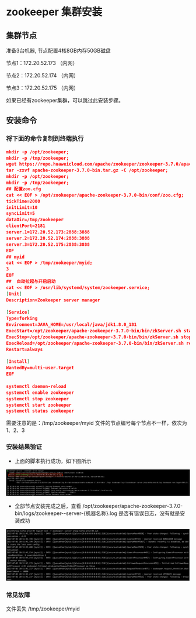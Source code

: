 # zookeeper 集群安装

## 集群节点

准备3台机器, 节点配置4核8GB内存50GB磁盘

节点1：172.20.52.173 （内网）

节点2：172.20.52.174 （内网）

节点3：172.20.52.175 （内网）

如果已经有zookeeper集群，可以跳过此安装步骤。

## 安装命令
### 将下面的命令复制到终端执行
```json
mkdir -p /opt/zookeeper;
mkdir -p /tmp/zookeeper;
wget https://repo.huaweicloud.com/apache/zookeeper/zookeeper-3.7.0/apache-zookeeper-3.7.0-bin.tar.gz;
tar -zxvf apache-zookeeper-3.7.0-bin.tar.gz -C /opt/zookeeper;       
mkdir -p /opt/zookeeper;
mkdir -p /tmp/zookeeper;        
## 配置zoo.cfg
cat << EOF > /opt/zookeeper/apache-zookeeper-3.7.0-bin/conf/zoo.cfg;
tickTime=2000
initLimit=10
syncLimit=5
dataDir=/tmp/zookeeper
clientPort=2181
server.1=172.20.52.173:2888:3888
server.2=172.20.52.174:2888:3888
server.3=172.20.52.175:2888:3888
EOF
## myid
cat << EOF > /tmp/zookeeper/myid;
3
EOF
##  自动拉起与开启启动       
cat << EOF > /usr/lib/systemd/system/zookeeper.service;
[Unit]
Description=Zookeeper server manager
        
[Service]
Type=forking
Environment=JAVA_HOME=/usr/local/java/jdk1.8.0_181
ExecStart=/opt/zookeeper/apache-zookeeper-3.7.0-bin/bin/zkServer.sh start
ExecStop=/opt/zookeeper/apache-zookeeper-3.7.0-bin/bin/zkServer.sh stop
ExecReload=/opt/zookeeper/apache-zookeeper-3.7.0-bin/bin/zkServer.sh restart
Restart=always

[Install]
WantedBy=multi-user.target
EOF

systemctl daemon-reload
systemctl enable zookeeper
systemctl stop zookeeper
systemctl start zookeeper
systemctl status zookeeper
```
需要注意的是：/tmp/zookeeper/myid 文件的节点编号每个节点不一样，依次为 1、2、3 


### 安装结果验证
+ 上面的脚本执行成功，如下图所示

![img.png](docs/.vuepress/public/images/guide/install/zk-install.png)

+ 全部节点安装完成之后，查看 /opt/zookeeper/apache-zookeeper-3.7.0-bin/logs/zookeeper--server-{机器名称}.log 是否有错误日志，没有就是安装成功

![img.png](docs/.vuepress/public/images/guide/install/zk-install-success.png)


### 常见故障

文件丢失 /tmp/zookeeper/myid
